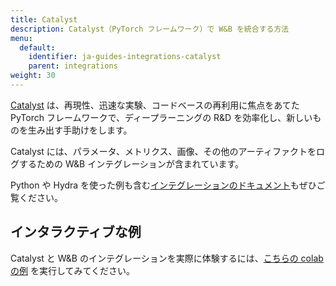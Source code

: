 ```yaml
---
title: Catalyst
description: Catalyst（PyTorch フレームワーク）で W&B を統合する方法
menu:
  default:
    identifier: ja-guides-integrations-catalyst
    parent: integrations
weight: 30
---
```


[Catalyst](https://github.com/catalyst-team/catalyst) は、再現性、迅速な実験、コードベースの再利用に焦点をあてた PyTorch フレームワークで、ディープラーニングの R&D を効率化し、新しいものを生み出す手助けをします。

Catalyst には、パラメータ、メトリクス、画像、その他のアーティファクトをログするための W&B インテグレーションが含まれています。

Python や Hydra を使った例も含む[インテグレーションのドキュメント](https://catalyst-team.github.io/catalyst/api/loggers.html#catalyst.loggers.wandb.WandbLogger)もぜひご覧ください。

## インタラクティブな例

Catalyst と W&B のインテグレーションを実際に体験するには、[こちらの colab の例](https://colab.research.google.com/drive/1PD0LnXiADCtt4mu7bzv7VfQkFXVrPxJq?usp=sharing) を実行してみてください。
